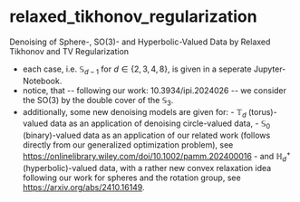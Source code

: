 # relaxed_tikhonov_regularization
Denoising of Sphere-, SO(3)- and Hyperbolic-Valued Data by Relaxed Tikhonov and TV Regularization

- each case, i.e. $\mathbb{S}_{d-1}$ for $d \in \{2,3,4,8\}$, is given in a seperate Jupyter-Notebook.
- notice, that -- following our work: 10.3934/ipi.2024026 -- we consider the $\text{SO}(3)$ by the double cover of the $\mathbb{S}_3$.
- additionally, some new denoising models are given for:
        - $\mathbb{T}_d$ (torus)-valued data as an application of denoising circle-valued data,
        - $\mathbb{S}_0$ (binary)-valued data as an application of our related work (follows directly from our generalized optimization problem), see https://onlinelibrary.wiley.com/doi/10.1002/pamm.202400016
        - and $\mathbb{H}_d^+$ (hyperbolic)-valued data, with a rather new convex relaxation idea following our work for spheres and the rotation group, see https://arxiv.org/abs/2410.16149.
